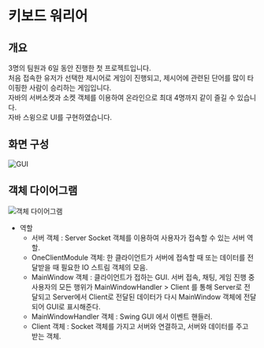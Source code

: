 # 키보드 워리어

## 개요
3명의 팀원과 6일 동안 진행한 첫 프로젝트입니다.<br>
처음 접속한 유저가 선택한 제시어로 게임이 진행되고, 제시어에 관련된 단어를 많이 타이핑한 사람이 승리하는 게임입니다.<br>
자바의 서버소켓과 소켓 객체를 이용하여 온라인으로 최대 4명까지 같이 즐길 수 있습니다.<br>
자바 스윙으로 UI를 구현하였습니다.

## 화면 구성
![GUI](https://user-images.githubusercontent.com/75344320/114371206-3d072480-9bbb-11eb-9172-eeebd07308b0.PNG)


## 객체 다이어그램
![객체 다이어그램](https://user-images.githubusercontent.com/75344320/114371014-0cbf8600-9bbb-11eb-9343-9874df87a4a0.PNG)

 - 역할
    * 서버 객체 : Server Socket 객체를 이용하여 사용자가 접속할 수 있는 서버 역할.
    * OneClientModule 객체: 한 클라이언트가 서버에 접속할 때 또는 데이터를 전달받을 때 필요한 IO 스트림 객체의 모음.
    * MainWindow 객체 : 클라이언트가 접하는 GUI. 서버 접속, 채팅, 게임 진행 중 사용자의 모든 행위가 MainWindowHandler > Client 를 통해 Server로 전달되고 Server에서 Client로 전달된 데이터가 다시 MainWindow 객체에 전달되어 GUI로 표시해준다.
    * MainWindowHandler 객체 : Swing GUI 에서 이벤트 핸들러.
    * Client 객체 : Socket 객체를 가지고 서버와 연결하고, 서버와 데이터를 주고 받는 객체.
